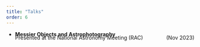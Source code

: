 ```yaml
---
title: "Talks"
order: 6
---
```


- **Messier Objects and Astrophotography**  
    <div style="display: flex; justify-content: space-between; align-items: baseline; margin-top: -0.5rem;"><span>Presented at the National Astronomy Meeting (RAC)</span><span class="text-sm uppercase mb-4">(Nov 2023)</span></div>
